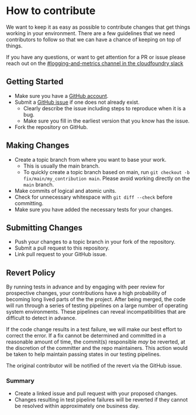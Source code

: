 # How to contribute

We want to keep it as easy as possible to contribute changes that
get things working in your environment. There are a few guidelines that we
need contributors to follow so that we can have a chance of keeping on
top of things.

If you have any questions, or want to get attention for a PR or issue please reach out on the [#logging-and-metrics channel in the cloudfoundry slack](https://cloudfoundry.slack.com/archives/CUW93AF3M)

## Getting Started

* Make sure you have a [GitHub account](https://github.com/join).
* Submit a [GitHub issue](https://github.com/vmware-tanzu/nozzle-for-microsoft-azure-log-analytics/issues)
  if one does not already exist.
  * Clearly describe the issue including steps to reproduce when it is a bug.
  * Make sure you fill in the earliest version that you know has the issue.
* Fork the repository on GitHub.

## Making Changes

* Create a topic branch from where you want to base your work.
  * This is usually the main branch.
  * To quickly create a topic branch based on main, run `git checkout -b
    fix/main/my_contribution main`. Please avoid working directly on the
    `main` branch.
* Make commits of logical and atomic units.
* Check for unnecessary whitespace with `git diff --check` before committing.
* Make sure you have added the necessary tests for your changes.

## Submitting Changes

* Push your changes to a topic branch in your fork of the repository.
* Submit a pull request to this repository.
* Link pull request to your GitHub issue.

## Revert Policy

By running tests in advance and by engaging with peer review for prospective
changes, your contributions have a high probability of becoming long lived
parts of the the project. After being merged, the code will run through a
series of testing pipelines on a large number of operating system
environments. These pipelines can reveal incompatibilities that are difficult
to detect in advance.

If the code change results in a test failure, we will make our best effort to
correct the error. If a fix cannot be determined and committed in a reasonable
amount of time, the commit(s) responsible _may_ be reverted, at the
discretion of the committer and the repo maintainers. This action would be taken
to help maintain passing states in our testing pipelines.

The original contributor will be notified of the revert via the GitHub issue.

### Summary

* Create a linked issue and pull request with your proposed changes.
* Changes resulting in test pipeline failures will be reverted if they cannot
  be resolved within approximately one business day.

